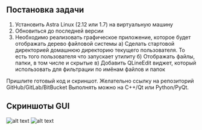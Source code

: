 ## Постановка задачи

1. Установить Astra Linux (2.12 или 1.7) на виртуальную машину
2. Обновиться до последней версии
3. Необходимо реализовать графическое приложение, которое будет отображать дерево файловой системы
      а) Сделать стартовой директорией домашнюю директорию текущего пользователя. То есть того пользователя что запускает утилиту
      б) Отображать файлы, папки, в том числе и скрытые
      в) Добавить QLineEdit виджет, который использовать для фильтрации по имёнам файлов и папок

Пришлите готовый код и скриншот. Желательно ссылку на репозиторий GitHub/GitLab/BitBucket
Выполнять можно на С++/Qt или Python/PyQt.
 
## Скриншоты GUI

![alt text](https://i.postimg.cc/nc6WqMVg/image-2023-10-20-14-43-11.png)
![alt text](https://i.postimg.cc/FHpn8pV5/image-2023-10-20-14-44-00.png)